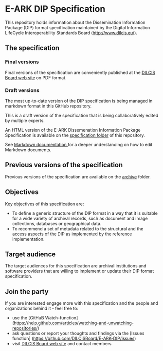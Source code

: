 # E-ARK DIP Specification

This repository holds information about the Dissemination Information Package (DIP) format specification maintained by the Digital Information LifeCycle Interoperability Standards Board (http://www.dilcis.eu/).

## The specification

### Final versions

Final versions of the specification are conveniently published at the [DILCIS Board web site](http://dilcis.eu/specifications/dip) on PDF format.


### Draft versions

The most up-to-date version of the DIP specification is being managed in markdown format in this GitHub repository. 

This is a draft version of the specification that is being collaboratively edited by multiple experts.

An HTML version of the E-ARK Dissemenation Information Package Specification is available on the 
[specification folder](./specification/) of this repository.

See [Markdown documentation ](https://guides.github.com/features/mastering-markdown/) for a deeper understanding on how to edit Markdown documents.



## Previous versions of the specification

Previous versions of the specification are available on the [archive](./archive/) folder.

## Objectives

Key objectives of this specification are:

- 	To define a generic structure of the DIP format in a way that it is suitable for a wide variety of archival records, such as document and image collections, databases or geographical data.
-	To recommend a set of metadata related to the structural and the access aspects of the DIP as implemented by the reference implementation.

## Target audience

The target audiences for this specification are archival institutions and software providers that are willing to implement or update their DIP format specification.

## Join the party

If you are interested engage more with this specification and the people and organizations behind it - feel free to: 

- use the [GitHuB Watch-function] (https://help.github.com/articles/watching-and-unwatching-repositories/) 
- ask questions or report your thoughts and findings via the [Issues function] (https://github.com/DILCISBoard/E-ARK-DIP/issues) 
- visit [DILCIS Board web site](http://dilcis.eu/) and contact members
